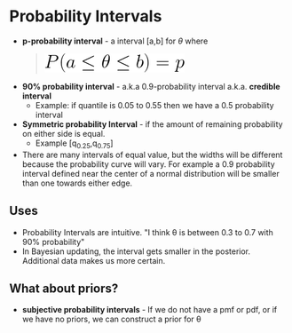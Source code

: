 # Probability Intervals

* **p-probability interval** - a interval [a,b] for *&theta;* where
  > ![interval](./img/4865af0d-307d-476f-9047-37df1fce8622.png)<!--
    P(a \le \theta \le b) = p -->
* **90% probability interval** - a.k.a 0.9-probability interval a.k.a. **credible interval**
  * Example: if quantile is 0.05 to 0.55 then we have a 0.5 probability interval
* **Symmetric probability Interval** - if the amount of remaining probability on either side is equal.
  * Example [q<sub>0.25</sub>,q<sub>0.75</sub>]
* There are many intervals of equal value, but the widths will be different because the probability curve will vary. For example a 0.9 probability interval defined near the center of a normal distribution will be smaller than one towards either edge.

## Uses

* Probability Intervals are intuitive.
  "I think &theta; is between 0.3 to 0.7 with 90% probability"
* In Bayesian updating, the interval gets smaller in the posterior. Additional data makes us more certain.

## What about priors?

* **subjective probability intervals** - If we do not have a pmf or pdf, or if we have no priors, we can construct a prior for &theta;
